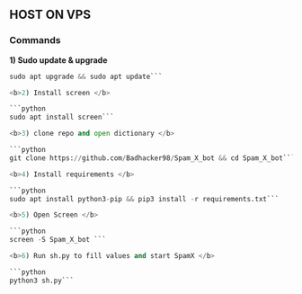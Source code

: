 ## HOST ON VPS

<h3>Commands</h3>

<b>1) Sudo update & upgrade</b>

```python
sudo apt upgrade && sudo apt update```

<b>2) Install screen </b>

```python
sudo apt install screen```

<b>3) clone repo and open dictionary </b>

```python
git clone https://github.com/Badhacker98/Spam_X_bot && cd Spam_X_bot```

<b>4) Install requirements </b>

```python
sudo apt install python3-pip && pip3 install -r requirements.txt```

<b>5) Open Screen </b>

```python
screen -S Spam_X_bot ```

<b>6) Run sh.py to fill values and start SpamX </b>

```python
python3 sh.py```
